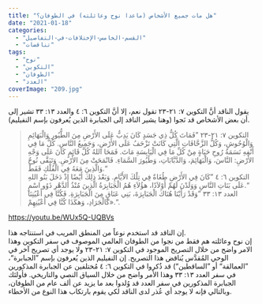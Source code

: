 ```yaml
---
title: "هل مات جميع الأشخاص (ماعدا نوح وعائلته) في الطوفان؟"
date: "2021-01-18"
categories: 
  - "القسم-الخامس-الإختلافات-في-التفاصيل"
  - "تناقضات"
tags: 
  - "نوح"
  - "التكوين"
  - "الطوفان"
  - "العدد"
coverImage: "209.jpg"
---
```


يقول الناقد أنَّ التكوين ٧: ٢١-٢٣ تقول نعم، إلا أنَّ التكوين ٦: ٤ والعدد ١٣: ٣٣ تشير إلى أن بعض الأشخاص قد نَجوا (وهنا يشير الناقد إلى الجبابرة الذين يُعرفون بإسم النفيليم).

> التكوين ٧: ٢١-٢٣ ”فَمَاتَ كُلُّ ذِي جَسَدٍ كَانَ يَدِبُّ عَلَى الأَرْضِ مِنَ الطُّيُورِ وَالْبَهَائِمِ وَالْوُحُوشِ، وَكُلُّ الزَّحَّافَاتِ الَّتِي كَانَتْ تَزْحَفُ عَلَى الأَرْضِ، وَجَمِيعُ النَّاسِ. كُلُّ مَا فِي أَنْفِهِ نَسَمَةُ رُوحِ حَيَاةٍ مِنْ كُلِّ مَا فِي الْيَابِسَةِ مَاتَ. فَمَحَا اللهُ كُلَّ قَائِمٍ كَانَ عَلَى وَجْهِ الأَرْضِ: النَّاسَ، وَالْبَهَائِمَ، وَالدَّبَّابَاتِ، وَطُيُورَ السَّمَاءِ. فَانْمَحَتْ مِنَ الأَرْضِ. وَتَبَقَّى نُوحٌ وَالَّذِينَ مَعَهُ فِي الْفُلْكِ فَقَطْ.“  
> التكوين ٦: ٤ ”كَانَ فِي الأَرْضِ طُغَاةٌ فِي تِلْكَ الأَيَّامِ. وَبَعْدَ ذلِكَ أَيْضًا إِذْ دَخَلَ بَنُو اللهِ عَلَى بَنَاتِ النَّاسِ وَوَلَدْنَ لَهُمْ أَوْلاَدًا، هؤُلاَءِ هُمُ الْجَبَابِرَةُ الَّذِينَ مُنْذُ الدَّهْرِ ذَوُو اسْمٍ.“  
> العدد ١٣: ٣٣ ”وَقَدْ رَأَيْنَا هُنَاكَ الْجَبَابِرَةَ، بَنِي عَنَاقٍ مِنَ الْجَبَابِرَةِ. فَكُنَّا فِي أَعْيُنِنَا كَالْجَرَادِ، وَهكَذَا كُنَّا فِي أَعْيُنِهِمْ».“.

https://youtu.be/WUx5Q-UQBVs

إن الناقد قد استخدم نوعاً من المنطق المريب في استنتاجه هذا.  
إن نوح وعائلته هم فقط من نجوا من الطوفان العالمي الموصوف في سفر التكوين وهذا الامر واضح من خلال التصريح الموجود في التكوين ٧: ٢١-٢٣ ولا يوجد أي تصريح آخر في الوحي المُقدَّس يُناقض هذا التصريح. إن النفيليم الذين يُعرفون بإسم ”الجبابرة“، ”العمالقة“ أو ”الساقطين“) قد ذُكروا في التكوين ٦: ٤ مُختلفين عن الجبابرة المذكورين في سفر العدد ١٣: ٣٣ وهذا الأمر واضح من خلال السياق النصي والتاريخي. فأولئك الجبابرة المذكورين في سفر العدد قد وُلدوا بعد ما يزيد عن ألف عام من الطوفان، وبالتالي فإنه لا يوجد أي عُذر لدى الناقد لكي يقوم بارتكاب هذا النوع من الأخطاء.
